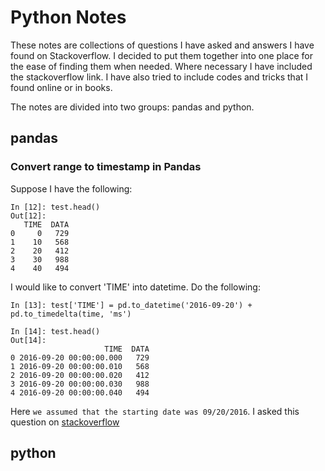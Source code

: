 # Python Notes

These notes are collections of questions I have asked and answers I have found on Stackoverflow. I decided to put them together into one place for the ease of finding them when needed. Where necessary I have included the stackoverflow link. I have also tried to include codes and tricks that I found online or in books. 

The notes are divided into two groups: pandas and python. 


## pandas

### Convert range to timestamp in Pandas

Suppose I have the following: 

```{py}
In [12]: test.head()
Out[12]:
   TIME  DATA
0     0   729
1    10   568
2    20   412
3    30   988
4    40   494
```

I would like to convert 'TIME' into datetime. Do the following:

```{py}
In [13]: test['TIME'] = pd.to_datetime('2016-09-20') + pd.to_timedelta(time, 'ms')

In [14]: test.head()
Out[14]:
                     TIME  DATA
0 2016-09-20 00:00:00.000   729
1 2016-09-20 00:00:00.010   568
2 2016-09-20 00:00:00.020   412
3 2016-09-20 00:00:00.030   988
4 2016-09-20 00:00:00.040   494
```

Here `we assumed that the starting date was 09/20/2016`. I asked this question on [stackoverflow](http://stackoverflow.com/questions/39713381/convert-range-to-timestamp-in-pandas) 

## python